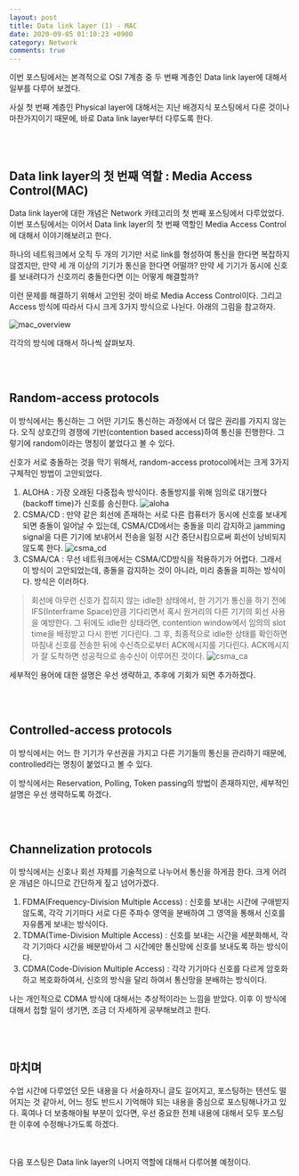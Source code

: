 ```yaml
---
layout: post
title: Data link layer (1) - MAC
date: 2020-09-05 01:10:23 +0900
category: Network
comments: true
---
```

이번 포스팅에서는 본격적으로 OSI 7계층 중 두 번째 계층인 Data link layer에 대해서 일부를 다루어 보겠다. 

사실 첫 번째 계층인 Physical layer에 대해서는 지난 배경지식 포스팅에서 다룬 것이나 마찬가지이기 때문에, 바로 Data link layer부터 다루도록 한다.

<br/>
<br/>

## Data link layer의 첫 번째 역할 : Media Access Control(MAC)

Data link layer에 대한 개념은 Network 카테고리의 첫 번째 포스팅에서 다루었었다. 이번 포스팅에서는 이어서 Data link layer의 첫 번째 역할인 Media Access Control에 대해서 이야기해보려고 한다.

하나의 네트워크에서 오직 두 개의 기기만 서로 link를 형성하여 통신을 한다면 복잡하지 않겠지만, 만약 세 개 이상의 기기가 통신을 한다면 어떨까? 만약 세 기기가 동시에 신호를 보내려다가 신호끼리 충돌한다면 이는 어떻게 해결할까?

이런 문제를 해결하기 위해서 고안된 것이 바로 Media Access Control이다. 그리고 Access 방식에 따라서 다시 크게 3가지 방식으로 나뉜다. 아래의 그림을 참고하자.

![mac_overview]({{site.url}}/img/mac_overview.jpg)

각각의 방식에 대해서 하나씩 살펴보자.

<br/>
<br/>

## Random-access protocols

이 방식에서는 통신하는 그 어떤 기기도 통신하는 과정에서 더 많은 권리를 가지지 않는다. 오직 상호간의 경쟁에 기반(contention based access)하여 통신을 진행한다. 그렇기에 random이라는 명칭이 붙었다고 볼 수 있다. 

신호가 서로 충돌하는 것을 막기 위해서, random-access protocol에서는 크게 3가지 구체적인 방법이 고안되었다.

1. ALOHA : 가장 오래된 다중접속 방식이다. 충돌방지를 위해 임의로 대기했다(backoff time)가 신호를 송신한다.
![aloha]({{site.url}}/img/aloha.jpg)
2. CSMA/CD : 만약 같은 회선에 존재하는 서로 다른 컴퓨터가 동시에 신호를 보내게 되면 충돌이 일어날 수 있는데, CSMA/CD에서는 충돌을 미리 감지하고 jamming signal을 다른 기기에 보내어서 전송을 일정 시간 중단시킴으로써 회선이 낭비되지 않도록 한다. 
![csma_cd]({{site.url}}/img/csma_cd.jpg)
3. CSMA/CA : 무선 네트워크에서는 CSMA/CD방식을 적용하기가 어렵다. 그래서 이 방식이 고안되었는데, 충돌을 감지하는 것이 아니라, 미리 충돌을 피하는 방식이다. 방식은 이러하다.
> 회선에 아무런 신호가 잡히지 않는 idle한 상태에서, 한 기기가 통신을 하기 전에 IFS(Interframe Space)만큼 기다리면서 혹시 원거리의 다른 기기의 회선 사용을 예방한다. 그 뒤에도 idle한 상태라면, contention window에서 임의의 slot time을 배정받고 다시 한번 기다린다. 그 후, 최종적으로 idle한 상태를 확인하면 마침내 신호를 전송한 뒤에 수신측으로부터 ACK메시지를 기다린다. ACK메시지가 잘 도착하면 성공적으로 송수신이 이루어진 것이다.
![csma_ca]({{site.url}}/img/csma_ca.jpg)

세부적인 용어에 대한 설명은 우선 생략하고, 추후에 기회가 되면 추가하겠다.

<br/>
<br/>

## Controlled-access protocols

이 방식에서는 어느 한 기기가 우선권을 가지고 다른 기기들의 통신을 관리하기 때문에, controlled라는 명칭이 붙었다고 볼 수 있다.

이 방식에서는 Reservation, Polling, Token passing의 방법이 존재하지만, 세부적인 설명은 우선 생략하도록 하겠다.

<br/>
<br/>

## Channelization protocols

이 방식에서는 신호나 회선 자체를 기술적으로 나누어서 통신을 하게끔 한다. 크게 어려운 개념은 아니므로 간단하게 짚고 넘어가겠다.

1. FDMA(Frequency-Division Multiple Access) : 신호를 보내는 시간에 구애받지 않도록, 각각 기기마다 서로 다른 주파수 영역을 분배하여 그 영역을 통해서 신호를 자유롭게 보내는 방식이다.
2. TDMA(Time-Division Multiple Access) : 신호를 보내는 시간을 세분화해서, 각각 기기마다 시간을 배분받아서 그 시간에만 통신망에 신호를 보내도록 하는 방식이다.
3. CDMA(Code-Division Multiple Access) : 각각 기기마다 신호를 다르게 암호화하고 복호화하여서, 신호의 방식을 달리 하여서 통신망을 분배하는 방식이다.

나는 개인적으로 CDMA 방식에 대해서는 추상적이라는 느낌을 받았다. 이후 이 방식에 대해서 접할 일이 생기면, 조금 더 자세하게 공부해보려고 한다.

<br/>
<br/>

## 마치며

수업 시간에 다루었던 모든 내용을 다 서술하자니 글도 길어지고, 포스팅하는 텐션도 떨어지는 것 같아서, 어느 정도 반드시 기억해야 되는 내용을 중심으로 포스팅해나가고 있다. 혹여나 더 보충해야될 부분이 있다면, 우선 중요한 전체 내용에 대해서 모두 포스팅 한 이후에 수정해나가도록 하겠다.

<br/>
<br/>
다음 포스팅은 Data link layer의 나머지 역할에 대해서 다루어볼 예정이다.
